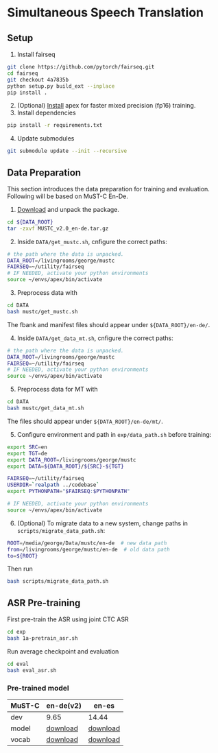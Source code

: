 # Simultaneous Speech Translation

## Setup

1. Install fairseq
```bash
git clone https://github.com/pytorch/fairseq.git
cd fairseq
git checkout 4a7835b
python setup.py build_ext --inplace
pip install .
```
2. (Optional) [Install](docs/apex_installation.md) apex for faster mixed precision (fp16) training.
3. Install dependencies
```bash
pip install -r requirements.txt
```
4. Update submodules
```bash
git submodule update --init --recursive
```

## Data Preparation
This section introduces the data preparation for training and evaluation. Following will be based on MuST-C En-De.

1. [Download](https://ict.fbk.eu/must-c/) and unpack the package.
```bash
cd ${DATA_ROOT}
tar -zxvf MUSTC_v2.0_en-de.tar.gz
```
2. Inside `DATA/get_mustc.sh`, cnfigure the correct paths:
```bash
# the path where the data is unpacked.
DATA_ROOT=/livingrooms/george/mustc
FAIRSEQ=~/utility/fairseq
# IF NEEDED, activate your python environments
source ~/envs/apex/bin/activate
```
3. Preprocess data with
```bash
cd DATA
bash mustc/get_mustc.sh
```
The fbank and manifest files should appear under `${DATA_ROOT}/en-de/`.

4. Inside `DATA/get_data_mt.sh`, cnfigure the correct paths:
```bash
# the path where the data is unpacked.
DATA_ROOT=/livingrooms/george/mustc
FAIRSEQ=~/utility/fairseq
# IF NEEDED, activate your python environments
source ~/envs/apex/bin/activate
```
5. Preprocess data for MT with
```bash
cd DATA
bash mustc/get_data_mt.sh
```
The files should appear under `${DATA_ROOT}/en-de/mt/`.

5. Configure environment and path in `exp/data_path.sh` before training:
```bash
export SRC=en
export TGT=de
export DATA_ROOT=/livingrooms/george/mustc
export DATA=${DATA_ROOT}/${SRC}-${TGT}

FAIRSEQ=~/utility/fairseq
USERDIR=`realpath ../codebase`
export PYTHONPATH="$FAIRSEQ:$PYTHONPATH"

# IF NEEDED, activate your python environments
source ~/envs/apex/bin/activate
```

6. (Optional) To migrate data to a new system, change paths in `scripts/migrate_data_path.sh`:
```bash
ROOT=/media/george/Data/mustc/en-de  # new data path
from=/livingrooms/george/mustc/en-de  # old data path
to=${ROOT}
```
Then run
```bash
bash scripts/migrate_data_path.sh
```

## ASR Pre-training
First pre-train the ASR using joint CTC ASR
```bash
cd exp
bash 1a-pretrain_asr.sh
```
Run average checkpoint and evaluation
```bash
cd eval
bash eval_asr.sh
```

### Pre-trained model
|MuST-C|en-de(v2)|en-es|
|-|-|-|
|dev|9.65|14.44|
|model|[download](https://ntucc365-my.sharepoint.com/:u:/g/personal/r09922057_ntu_edu_tw/EUc3OWHv2TdDrvsj7UuUzKUBLFw0bxngdSid__81w-SYcw?e=KHg2lD)|[download](https://ntucc365-my.sharepoint.com/:u:/g/personal/r09922057_ntu_edu_tw/EVSSLkjzASVKjqEEt5NQ3oQBYhcxbT9IU1Ah0vlAuSPXww?e=grgf24)|
|vocab|[download](https://ntucc365-my.sharepoint.com/:u:/g/personal/r09922057_ntu_edu_tw/EclKBDoArG9Hv1fM5ii5KooBGUmDu13tTCJe1UYRv74rRA?e=VD7YKv)|[download](https://ntucc365-my.sharepoint.com/:u:/g/personal/r09922057_ntu_edu_tw/ESrix0mt1-BMn3UtWxxptX8BCKdCt1uldrnRhLpZd3Q1bg?e=ayq5ww)|

<!-- 
## MT (Seq-KD)
Train MT mode 
```bash
cd exp
bash 0-mt.sh
```
Run average checkpoint and evaluation
```bash
cd eval
bash eval_mt.sh
```

### Pre-trained model
|MuST-C|en-de(v2)|en-es|
|-|-|-|
|valid|31.76|39.86|
|model|[download]()|[download]()|
|vocab|shared w/ ST|shared w/ ST| -->
